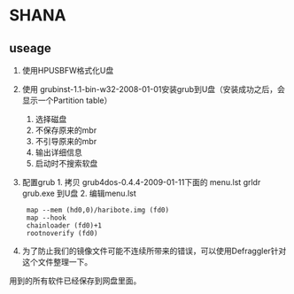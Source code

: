 # SHANA

## useage


1. 使用HPUSBFW格式化U盘
1. 使用  grubinst-1.1-bin-w32-2008-01-01安装grub到U盘（安装成功之后，会显示一个Partition table）
	1. 选择磁盘
	2. 不保存原来的mbr
	3. 不引导原来的mbr
	4. 输出详细信息
	5. 启动时不搜索软盘

3. 配置grub
		1. 拷贝 grub4dos-0.4.4-2009-01-11下面的 menu.lst grldr grub.exe 到U盘
		2. 编辑menu.lst


	    map --mem (hd0,0)/haribote.img (fd0)
    	map --hook
    	chainloader (fd0)+1
    	rootnoverify (fd0)

4. 为了防止我们的镜像文件可能不连续所带来的错误，可以使用Defraggler针对这个文件整理一下。

用到的所有软件已经保存到网盘里面。
